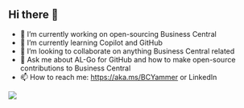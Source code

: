 ## Hi there 👋


- 🔭 I’m currently working on open-sourcing Business Central
- 🌱 I’m currently learning Copilot and GitHub 
- 👯 I’m looking to collaborate on anything Business Central related 
- 💬 Ask me about AL-Go for GitHub and how to make open-source contributions to Business Central 
- 📫 How to reach me: https://aka.ms/BCYammer or LinkedIn


<a href="https://github.com/anuraghazra/github-readme-stats">
  <img align="center" src="https://github-readme-stats.vercel.app/api?username=aholstrup1&show_icons=true&count_private=true" />
</a>
